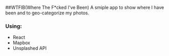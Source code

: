 ##WTFIB(Where The F*cked I've Been)
A smiple app to show where I have been and to geo-categorize my photos.

### Using:
- React
- Mapbox
- Unsplashed API
